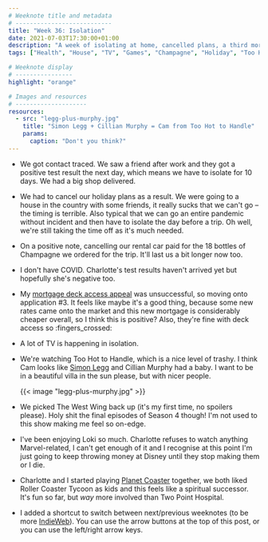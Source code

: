 ```yaml
---
# Weeknote title and metadata
# ---------------------------
title: "Week 36: Isolation"
date: 2021-07-03T17:30:00+01:00
description: "A week of isolating at home, cancelled plans, a third mortgage application, an awful lot of TV, and some roller coaster building."
tags: ["Health", "House", "TV", "Games", "Champagne", "Holiday", "Too Hot to Handle", "The West Wing", "Loki"]

# Weeknote display
# ----------------
highlight: "orange"

# Images and resources
# --------------------
resources:
  - src: "legg-plus-murphy.jpg"
    title: "Simon Legg + Cillian Murphy = Cam from Too Hot to Handle"
    params:
      caption: "Don't you think?"
---
```


  * We got contact traced. We saw a friend after work and they got a positive test result the next day, which means we have to isolate for 10 days. We had a big shop delivered.

  * We had to cancel our holiday plans as a result. We were going to a house in the country with some friends, it really sucks that we can't go – the timing is terrible. Also typical that we can go an entire pandemic without incident and then have to isolate the day before a trip. Oh well, we're still taking the time off as it's much needed.

  * On a positive note, cancelling our rental car paid for the 18 bottles of Champagne we ordered for the trip. It'll last us a bit longer now too.

  * I don't have COVID. Charlotte's test results haven't arrived yet but hopefully she's negative too.

  * My [mortgage deck access appeal](/weeknotes/35/) was unsuccessful, so moving onto application #3. It feels like maybe it's a good thing, because some new rates came onto the market and this new mortgage is considerably cheaper overall, so I think this is positive? Also, they're fine with deck access so :fingers_crossed:

  * A lot of TV is happening in isolation.

  * We're watching Too Hot to Handle, which is a nice level of trashy. I think Cam looks like [Simon Legg](https://twitter.com/simonleggsays) and Cillian Murphy had a baby. I want to be in a beautiful villa in the sun please, but with nicer people.

    {{< image "legg-plus-murphy.jpg" >}}

  * We picked The West Wing back up (it's my first time, no spoilers please). Holy shit the final episodes of Season 4 though! I'm not used to this show making me feel so on-edge.

  * I've been enjoying Loki so much. Charlotte refuses to watch anything Marvel-related, I can't get enough of it and I recognise at this point I'm just going to keep throwing money at Disney until they stop making them or I die.

  * Charlotte and I started playing [Planet Coaster](https://www.planetcoaster.com/) together, we both liked Roller Coaster Tycoon as kids and this feels like a spiritual successor. It's fun so far, but _way_ more involved than Two Point Hospital.

  * I added a shortcut to switch between next/previous weeknotes (to be more [IndieWeb](https://indieweb.org/)). You can use the arrow buttons at the top of this post, or you can use the left/right arrow keys.
